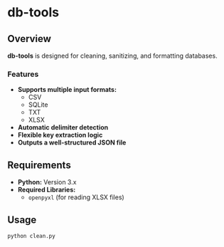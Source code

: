 # db-tools

## Overview

**db-tools** is designed for cleaning, sanitizing, and formatting databases.

### Features

- **Supports multiple input formats:**
  - CSV
  - SQLite
  - TXT
  - XLSX
- **Automatic delimiter detection**
- **Flexible key extraction logic**
- **Outputs a well-structured JSON file**

## Requirements

- **Python:** Version 3.x
- **Required Libraries:**
  - `openpyxl` (for reading XLSX files)

## Usage

```bash
python clean.py
```
